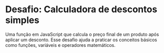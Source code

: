# Desafio: Calculadora de descontos simples

Uma função em JavaScript que calcula o preço final de um produto após aplicar um desconto. Esse desafio ajuda a praticar os conceitos básicos como funções, variáveis e operadores matemáticos.